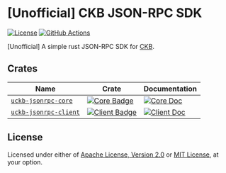 # [Unofficial] CKB JSON-RPC SDK

[![License]](#license)
[![GitHub Actions]](https://github.com/unofficial-ckb/uckb-jsonrpc-sdk/actions)

[Unofficial] A simple rust JSON-RPC SDK for [CKB].

[License]: https://img.shields.io/badge/License-Apache--2.0%20OR%20MIT-blue.svg
[GitHub Actions]: https://github.com/unofficial-ckb/uckb-jsonrpc-sdk/workflows/CI/badge.svg

## Crates

| Name                    | Crate                                                           | Documentation                                        |
| ----------------------- | --------------------------------------------------------------- | ---------------------------------------------------- |
| [`uckb-jsonrpc-core`]   | [![Core Badge]](https://crates.io/crates/uckb-jsonrpc-core)     | [![Core Doc]](https://docs.rs/uckb-jsonrpc-core)     |
| [`uckb-jsonrpc-client`] | [![Client Badge]](https://crates.io/crates/uckb-jsonrpc-client) | [![Client Doc]](https://docs.rs/uckb-jsonrpc-client) |

[`uckb-jsonrpc-core`]: core
[`uckb-jsonrpc-client`]: client

[Core Badge]:   https://img.shields.io/crates/v/uckb-jsonrpc-core.svg
[Client Badge]: https://img.shields.io/crates/v/uckb-jsonrpc-client.svg
[Core Doc]:   https://docs.rs/uckb-jsonrpc-core/badge.svg
[Client Doc]: https://docs.rs/uckb-jsonrpc-client/badge.svg

## License

Licensed under either of [Apache License, Version 2.0] or [MIT License], at your option.

[Apache License, Version 2.0]: LICENSE-APACHE
[MIT License]: LICENSE-MIT

[CKB]: https://github.com/nervosnetwork/ckb
